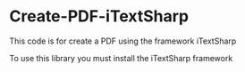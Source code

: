 # Create-PDF-iTextSharp
This code is for create a PDF using the framework iTextSharp


To use this library you must install the iTextSharp framework
